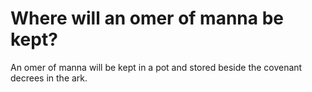 # Where will an omer of manna be kept?

An omer of manna will be kept in a pot and stored beside the covenant decrees in the ark.
